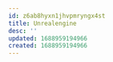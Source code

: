 ```yaml
---
id: z6ab8hyxn1jhvpmryngx4st
title: Unrealengine
desc: ''
updated: 1688959194966
created: 1688959194966
---
```

